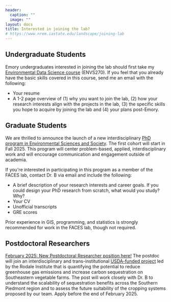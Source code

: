 ```yaml
---
header:
  caption: ""
  image: ""
layout: docs
title: Interested in joining the lab?
# https://www.nrem.iastate.edu/landscape/joining-lab
---
```


## **Undergraduate Students**

Emory undergraduates interested in joining the lab should first take my [Environmental Data Science course](/courses/eds) (ENVS270).  If you feel that you already have the basic skills covered in this course, send me an email with the following:

* Your resume
* A 1-2 page overview of (1) why you want to join the lab, (2) how your research interests align with the projects in the lab, (3) the specific skills you hope to acquire by joining the lab and (4) your plans post-Emory.

## **Graduate Students**

We are thrilled to announce the launch of a new interdisciplinary [PhD program in Environmental Sciences and Society](https://envs.emory.edu/graduate/phd-program.html). The first cohort will start in Fall 2025. This program will center problem-based, applied, interdisciplinary work and will encourage communication and engagement outside of academia.

If you're interested in participating in this program as a member of the FACES lab, contact Dr. B via email and include the following:

* A brief description of your research interests and career goals. If you could design your PhD research from scratch, what would you study? Why?
* Your CV
* Unofficial transcripts
* GRE scores 

Prior experience in GIS, programming, and statistics is strongly recommended for work in the FACES lab, though not required.

## **Postdoctoral Researchers** 

[February 2025: New Postdoctoral Researcher position here!](https://faculty-emory.icims.com/jobs/141340/post-doctoral-fellow/job?mobile=false&width=1140&height=500&bga=true&needsRedirect=false&jan1offset=-300&jun1offset=-240) The postdoc will join an interdisciplinary and trans-institutional [USDA-funded project](https://farmingclimatesmart.org/) led by the Rodale Institute that is quantifying the potential to reduce greenhouse gas emissions and increase carbon sequestration on Southeastern vegetable farms. The post will work closely with Dr. B to understand the scalability of sequestration benefits across the Southern Piedmont region and to assess the future suitability of the cropping systems proposed by our team. Apply before the end of February 2025.

